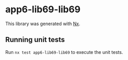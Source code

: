 # app6-lib69-lib69

This library was generated with [Nx](https://nx.dev).

## Running unit tests

Run `nx test app6-lib69-lib69` to execute the unit tests.
